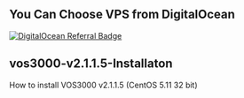 ## You Can Choose VPS from DigitalOcean
[![DigitalOcean Referral Badge](https://web-platforms.sfo2.cdn.digitaloceanspaces.com/WWW/Badge%201.svg)](https://www.digitalocean.com/?refcode=4ef7bcd8895a&utm_campaign=Referral_Invite&utm_medium=Referral_Program&utm_source=badge)

## vos3000-v2.1.1.5-Installaton
How to install VOS3000 v2.1.1.5 (CentOS 5.11 32 bit)
